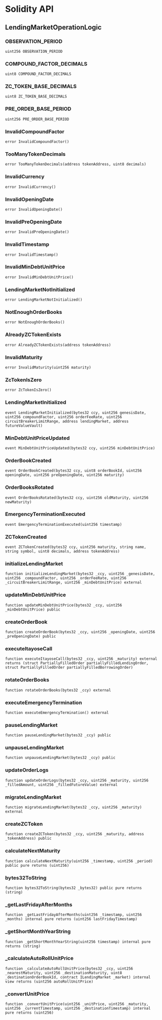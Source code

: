 # Solidity API

## LendingMarketOperationLogic

### OBSERVATION_PERIOD

```solidity
uint256 OBSERVATION_PERIOD
```

### COMPOUND_FACTOR_DECIMALS

```solidity
uint8 COMPOUND_FACTOR_DECIMALS
```

### ZC_TOKEN_BASE_DECIMALS

```solidity
uint8 ZC_TOKEN_BASE_DECIMALS
```

### PRE_ORDER_BASE_PERIOD

```solidity
uint256 PRE_ORDER_BASE_PERIOD
```

### InvalidCompoundFactor

```solidity
error InvalidCompoundFactor()
```

### TooManyTokenDecimals

```solidity
error TooManyTokenDecimals(address tokenAddress, uint8 decimals)
```

### InvalidCurrency

```solidity
error InvalidCurrency()
```

### InvalidOpeningDate

```solidity
error InvalidOpeningDate()
```

### InvalidPreOpeningDate

```solidity
error InvalidPreOpeningDate()
```

### InvalidTimestamp

```solidity
error InvalidTimestamp()
```

### InvalidMinDebtUnitPrice

```solidity
error InvalidMinDebtUnitPrice()
```

### LendingMarketNotInitialized

```solidity
error LendingMarketNotInitialized()
```

### NotEnoughOrderBooks

```solidity
error NotEnoughOrderBooks()
```

### AlreadyZCTokenExists

```solidity
error AlreadyZCTokenExists(address tokenAddress)
```

### InvalidMaturity

```solidity
error InvalidMaturity(uint256 maturity)
```

### ZcTokenIsZero

```solidity
error ZcTokenIsZero()
```

### LendingMarketInitialized

```solidity
event LendingMarketInitialized(bytes32 ccy, uint256 genesisDate, uint256 compoundFactor, uint256 orderFeeRate, uint256 circuitBreakerLimitRange, address lendingMarket, address futureValueVault)
```

### MinDebtUnitPriceUpdated

```solidity
event MinDebtUnitPriceUpdated(bytes32 ccy, uint256 minDebtUnitPrice)
```

### OrderBookCreated

```solidity
event OrderBookCreated(bytes32 ccy, uint8 orderBookId, uint256 openingDate, uint256 preOpeningDate, uint256 maturity)
```

### OrderBooksRotated

```solidity
event OrderBooksRotated(bytes32 ccy, uint256 oldMaturity, uint256 newMaturity)
```

### EmergencyTerminationExecuted

```solidity
event EmergencyTerminationExecuted(uint256 timestamp)
```

### ZCTokenCreated

```solidity
event ZCTokenCreated(bytes32 ccy, uint256 maturity, string name, string symbol, uint8 decimals, address tokenAddress)
```

### initializeLendingMarket

```solidity
function initializeLendingMarket(bytes32 _ccy, uint256 _genesisDate, uint256 _compoundFactor, uint256 _orderFeeRate, uint256 _circuitBreakerLimitRange, uint256 _minDebtUnitPrice) external
```

### updateMinDebtUnitPrice

```solidity
function updateMinDebtUnitPrice(bytes32 _ccy, uint256 _minDebtUnitPrice) public
```

### createOrderBook

```solidity
function createOrderBook(bytes32 _ccy, uint256 _openingDate, uint256 _preOpeningDate) public
```

### executeItayoseCall

```solidity
function executeItayoseCall(bytes32 _ccy, uint256 _maturity) external returns (struct PartiallyFilledOrder partiallyFilledLendingOrder, struct PartiallyFilledOrder partiallyFilledBorrowingOrder)
```

### rotateOrderBooks

```solidity
function rotateOrderBooks(bytes32 _ccy) external
```

### executeEmergencyTermination

```solidity
function executeEmergencyTermination() external
```

### pauseLendingMarket

```solidity
function pauseLendingMarket(bytes32 _ccy) public
```

### unpauseLendingMarket

```solidity
function unpauseLendingMarket(bytes32 _ccy) public
```

### updateOrderLogs

```solidity
function updateOrderLogs(bytes32 _ccy, uint256 _maturity, uint256 _filledAmount, uint256 _filledFutureValue) external
```

### migrateLendingMarket

```solidity
function migrateLendingMarket(bytes32 _ccy, uint256 _maturity) external
```

### createZCToken

```solidity
function createZCToken(bytes32 _ccy, uint256 _maturity, address _tokenAddress) public
```

### calculateNextMaturity

```solidity
function calculateNextMaturity(uint256 _timestamp, uint256 _period) public pure returns (uint256)
```

### bytes32ToString

```solidity
function bytes32ToString(bytes32 _bytes32) public pure returns (string)
```

### _getLastFridayAfterMonths

```solidity
function _getLastFridayAfterMonths(uint256 _timestamp, uint256 _months) internal pure returns (uint256 lastFridayTimestamp)
```

### _getShortMonthYearString

```solidity
function _getShortMonthYearString(uint256 timestamp) internal pure returns (string)
```

### _calculateAutoRollUnitPrice

```solidity
function _calculateAutoRollUnitPrice(bytes32 _ccy, uint256 _nearestMaturity, uint256 _destinationMaturity, uint8 _destinationOrderBookId, contract ILendingMarket _market) internal view returns (uint256 autoRollUnitPrice)
```

### _convertUnitPrice

```solidity
function _convertUnitPrice(uint256 _unitPrice, uint256 _maturity, uint256 _currentTimestamp, uint256 _destinationTimestamp) internal pure returns (uint256)
```

